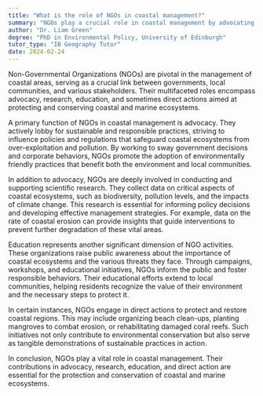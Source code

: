 ```yaml
---
title: "What is the role of NGOs in coastal management?"
summary: "NGOs play a crucial role in coastal management by advocating for sustainable practices, conducting research, and educating the public."
author: "Dr. Liam Green"
degree: "PhD in Environmental Policy, University of Edinburgh"
tutor_type: "IB Geography Tutor"
date: 2024-02-24
---
```


Non-Governmental Organizations (NGOs) are pivotal in the management of coastal areas, serving as a crucial link between governments, local communities, and various stakeholders. Their multifaceted roles encompass advocacy, research, education, and sometimes direct actions aimed at protecting and conserving coastal and marine ecosystems.

A primary function of NGOs in coastal management is advocacy. They actively lobby for sustainable and responsible practices, striving to influence policies and regulations that safeguard coastal ecosystems from over-exploitation and pollution. By working to sway government decisions and corporate behaviors, NGOs promote the adoption of environmentally friendly practices that benefit both the environment and local communities.

In addition to advocacy, NGOs are deeply involved in conducting and supporting scientific research. They collect data on critical aspects of coastal ecosystems, such as biodiversity, pollution levels, and the impacts of climate change. This research is essential for informing policy decisions and developing effective management strategies. For example, data on the rate of coastal erosion can provide insights that guide interventions to prevent further degradation of these vital areas.

Education represents another significant dimension of NGO activities. These organizations raise public awareness about the importance of coastal ecosystems and the various threats they face. Through campaigns, workshops, and educational initiatives, NGOs inform the public and foster responsible behaviors. Their educational efforts extend to local communities, helping residents recognize the value of their environment and the necessary steps to protect it.

In certain instances, NGOs engage in direct actions to protect and restore coastal regions. This may include organizing beach clean-ups, planting mangroves to combat erosion, or rehabilitating damaged coral reefs. Such initiatives not only contribute to environmental conservation but also serve as tangible demonstrations of sustainable practices in action.

In conclusion, NGOs play a vital role in coastal management. Their contributions in advocacy, research, education, and direct action are essential for the protection and conservation of coastal and marine ecosystems.
    